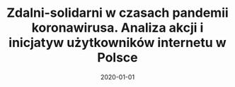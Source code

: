 ---
# Documentation: https://wowchemy.com/docs/managing-content/

title: Zdalni-solidarni w czasach pandemii koronawirusa. Analiza akcji i inicjatyw
  użytkowników internetu w Polsce
subtitle: ''
summary: ''
authors:
- Radosław Komuda
- rajda
- Jakub Szczepkowski
tags: []
categories: []
date: '2020-01-01'
lastmod: 2022-10-07T05:46:27Z
featured: false
draft: false

# Featured image
# To use, add an image named `featured.jpg/png` to your page's folder.
# Focal points: Smart, Center, TopLeft, Top, TopRight, Left, Right, BottomLeft, Bottom, BottomRight.
image:
  caption: ''
  focal_point: ''
  preview_only: false

# Projects (optional).
#   Associate this post with one or more of your projects.
#   Simply enter your project's folder or file name without extension.
#   E.g. `projects = ["internal-project"]` references `content/project/deep-learning/index.md`.
#   Otherwise, set `projects = []`.
projects: []
publishDate: '2022-10-07T05:46:25.943601Z'
publication_types:
- '6'
abstract: ''
publication: '*Koronawirus wyzwaniem współczesnego społeczeństwa. Media i komunikacja
  społeczna : praca zbiorowa*'
links:
- name: URL
  url: https://ruj.uj.edu.pl/xmlui/bitstream/handle/item/246735/marcinkiewicz_nowak_popielec_wilk_koronawirus_wyzwaniem_wspolczesnego_spoleczenstwa-2020.pdf?sequence=1&isAllowed=y
---